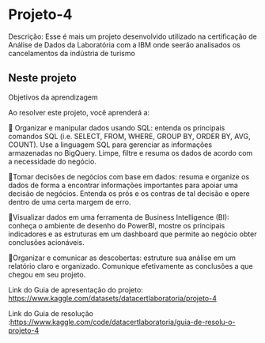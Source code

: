 # Projeto-4
Descrição: Esse é mais um projeto desenvolvido utilizado na certificação de Análise de Dados da Laboratória com a IBM
onde seerão analisados os cancelamentos da indústria de turismo

<h2>Neste projeto </h2>

Objetivos da aprendizagem
<p>Ao resolver este projeto, você aprenderá a:</p>
🎯 Organizar e manipular dados usando SQL: entenda os principais comandos SQL (i.e. SELECT, FROM, WHERE, GROUP BY, ORDER BY, AVG, COUNT). 
Use a linguagem SQL para gerenciar as informações armazenadas no BigQuery. Limpe, filtre e resuma os dados de acordo com a necessidade do negócio.

🎯Tomar decisões de negócios com base em dados: resuma e organize os dados de forma a encontrar informações importantes para apoiar uma decisão de negócios. 
Entenda os prós e os contras de tal decisão e opere dentro de uma certa margem de erro.

🎯Visualizar dados em uma ferramenta de Business Intelligence (BI): conheça o ambiente de desenho do PowerBI, 
mostre os principais indicadores e as estruturas em um dashboard que permite ao negócio obter conclusões acionáveis.

🎯Organizar e comunicar as descobertas: estruture sua análise em um relatório claro e organizado. Comunique efetivamente as conclusões a que chegou em seu projeto.


Link do Guia de apresentação do projeto: https://www.kaggle.com/datasets/datacertlaboratoria/projeto-4

Link do Guia de resolução :https://www.kaggle.com/code/datacertlaboratoria/guia-de-resolu-o-projeto-4
